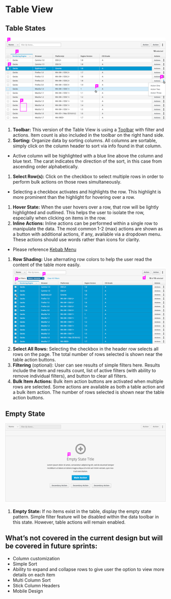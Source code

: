 # Table View

## Table States
![Table with a single row selected](img/table-callout1.png)

1. **Toolbar:** This version of the Table View is using a [Toolbar](http://www.patternfly.org/pattern-library/forms-and-controls/toolbar/) with filter and actions. Item count is also included in the toolbar on the right hand side.
1. **Sorting:** Organize data by sorting columns. All columns are sortable, simply click on the column header to sort via info found in that column.
  - Active column will be highlighted with a blue line above the column and blue text. The carat indicates the direction of the sort, in this case from ascending order alphabetically.
1. **Select Row(s):** Click on the checkbox to select multiple rows in order to perform bulk actions on those rows simultaneously.
  - Selecting a checkbox activates and highlights the row. This highlight is more prominent than the highlight for hovering over a row.
1. **Hover State:** When the user hovers over a row, that row will be lightly highlighted and outlined. This helps the user to isolate the row, especially when clicking on items in the row.
1. **Inline Actions:** Inline actions can be performed within a single row to manipulate the data. The most common 1-2 (max) actions are shown as a button with additional actions, if any, available via a dropdown menu. These actions should use words rather than icons for clarity.
  * Please reference [Kebab Menu](http://www.patternfly.org/pattern-library/widgets/#kebabs)
1. **Row Shading:** Use alternating row colors to help the user read the content of the table more easily.
![Table with a all rows selected](img/table-callout2.png)
1. **Select All Rows:** Selecting the checkbox in the header row selects all rows on the page. The total number of rows selected is shown near the table action buttons.
1. **Filtering** (optional): User can see results of simple filters here. Results include the item and results count, list of active filters (with ability to remove individual filters), and button to clear all filters.
1. **Bulk Item Actions:** Bulk item action buttons are activated when multiple rows are selected. Some actions are available as both a table action and a bulk item action. The number of rows selected is shown near the table action buttons.

## Empty State

![Table view empty state](img/empty-state-callout.png)

1. **Empty State:** If no items exist in the table, display the empty state pattern. Simple filter feature will be disabled within the data toolbar in this state. However, table actions will remain enabled.

## What’s not covered in the current design but will be covered in future sprints:

- Column customization
- Simple Sort
- Ability to expand and collapse rows to give user the option to view more details on each item
- Multi Column Sort
- Stick Column Headers
- Mobile Design
